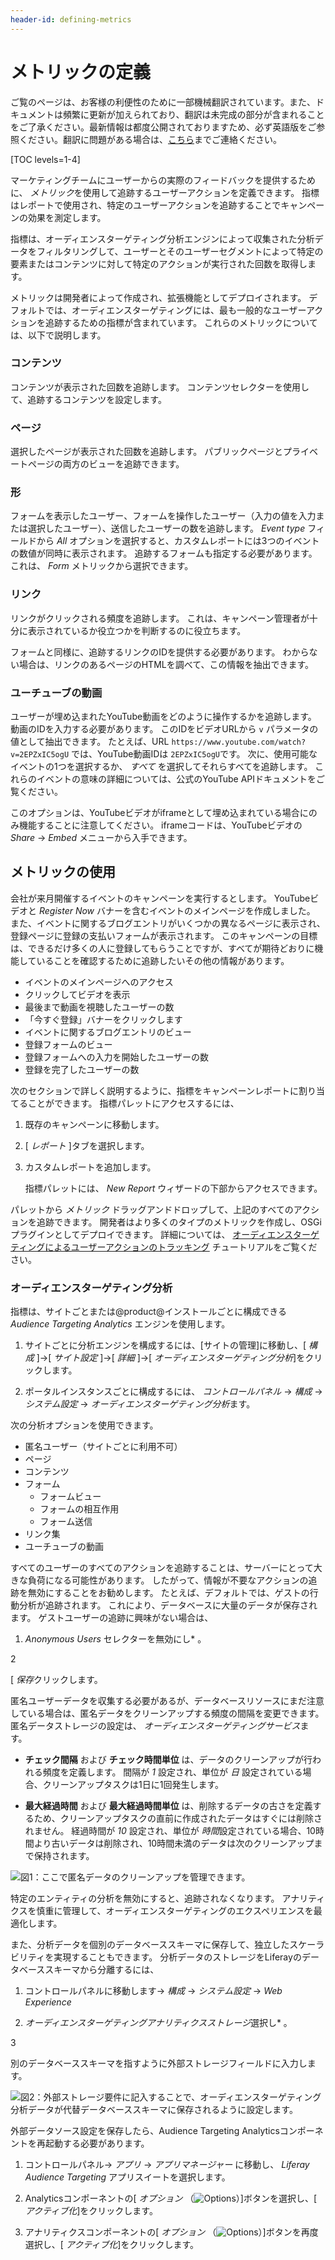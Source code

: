 ```yaml
---
header-id: defining-metrics
---
```


# メトリックの定義

<p class="alert alert-info"><span class="wysiwyg-color-blue120">ご覧のページは、お客様の利便性のために一部機械翻訳されています。また、ドキュメントは頻繁に更新が加えられており、翻訳は未完成の部分が含まれることをご了承ください。最新情報は都度公開されておりますため、必ず英語版をご参照ください。翻訳に問題がある場合は、<a href="mailto:support-content-jp@liferay.com">こちら</a>までご連絡ください。</span></p>

[TOC levels=1-4]

マーケティングチームにユーザーからの実際のフィードバックを提供するために、 *メトリック*を使用して追跡するユーザーアクションを定義できます。 指標はレポートで使用され、特定のユーザーアクションを追跡することでキャンペーンの効果を測定します。

指標は、オーディエンスターゲティング分析エンジンによって収集された分析データをフィルタリングして、ユーザーとそのユーザーセグメントによって特定の要素またはコンテンツに対して特定のアクションが実行された回数を取得します。

メトリックは開発者によって作成され、拡張機能としてデプロイされます。 デフォルトでは、オーディエンスターゲティングには、最も一般的なユーザーアクションを追跡するための指標が含まれています。 これらのメトリックについては、以下で説明します。

### コンテンツ

コンテンツが表示された回数を追跡します。 コンテンツセレクターを使用して、追跡するコンテンツを設定します。

### ページ

選択したページが表示された回数を追跡します。 パブリックページとプライベートページの両方のビューを追跡できます。

### 形

フォームを表示したユーザー、フォームを操作したユーザー（入力の値を入力または選択したユーザー）、送信したユーザーの数を追跡します。 *Event type* フィールドから *All* オプションを選択すると、カスタムレポートには3つのイベントの数値が同時に表示されます。 追跡するフォームも指定する必要があります。これは、 *Form* メトリックから選択できます。

### リンク

リンクがクリックされる頻度を追跡します。 これは、キャンペーン管理者が十分に表示されているか役立つかを判断するのに役立ちます。

フォームと同様に、追跡するリンクのIDを提供する必要があります。 わからない場合は、リンクのあるページのHTMLを調べて、この情報を抽出できます。

### ユーチューブの動画

ユーザーが埋め込まれたYouTube動画をどのように操作するかを追跡します。 動画のIDを入力する必要があります。 このIDをビデオURLから `v` パラメータの値として抽出できます。 たとえば、URL `https://www.youtube.com/watch?v=2EPZxIC5ogU` では、YouTube動画IDは `2EPZxIC5ogU`です。 次に、使用可能なイベントの1つを選択するか、 *すべて* を選択してそれらすべてを追跡します。 これらのイベントの意味の詳細については、公式のYouTube APIドキュメントをご覧ください。

このオプションは、YouTubeビデオがiframeとして埋め込まれている場合にのみ機能することに注意してください。 iframeコードは、YouTubeビデオの *Share* → *Embed* メニューから入手できます。

## メトリックの使用

会社が来月開催するイベントのキャンペーンを実行するとします。 YouTubeビデオと *Register Now* バナーを含むイベントのメインページを作成しました。 また、イベントに関するブログエントリがいくつかの異なるページに表示され、登録ページに登録の支払いフォームが表示されます。 このキャンペーンの目標は、できるだけ多くの人に登録してもらうことですが、すべてが期待どおりに機能していることを確認するために追跡したいその他の情報があります。

  - イベントのメインページへのアクセス
  - クリックしてビデオを表示
  - 最後まで動画を視聴したユーザーの数
  - 「今すぐ登録」バナーをクリックします
  - イベントに関するブログエントリのビュー
  - 登録フォームのビュー
  - 登録フォームへの入力を開始したユーザーの数
  - 登録を完了したユーザーの数

次のセクションで詳しく説明するように、指標をキャンペーンレポートに割り当てることができます。 指標パレットにアクセスするには、

1.  既存のキャンペーンに移動します。

2.  [ *レポート* ]タブを選択します。

3.  カスタムレポートを追加します。

    指標パレットには、 *New Report* ウィザードの下部からアクセスできます。

パレットから *メトリック* ドラッグアンドドロップして、上記のすべてのアクションを追跡できます。 開発者はより多くのタイプのメトリックを作成し、OSGiプラグインとしてデプロイできます。 詳細については、 [オーディエンスターゲティングによるユーザーアクションのトラッキング](/docs/7-1/tutorials/-/knowledge_base/t/tracking-user-actions-with-audience-targeting) チュートリアルをご覧ください。

### オーディエンスターゲティング分析

指標は、サイトごとまたは@product@インストールごとに構成できる *Audience Targeting Analytics* エンジンを使用します。

1.  サイトごとに分析エンジンを構成するには、[サイトの管理]に移動し、[ *構成* ]→[ *サイト設定* ]→[ *詳細* ]→[ *オーディエンスターゲティング分析*]をクリックします。

2.  ポータルインスタンスごとに構成するには、 *コントロールパネル* → *構成* → *システム設定* → *オーディエンスターゲティング分析*ます。

次の分析オプションを使用できます。

  - 匿名ユーザー（サイトごとに利用不可）
  - ページ
  - コンテンツ
  - フォーム
      - フォームビュー
      - フォームの相互作用
      - フォーム送信
  - リンク集
  - ユーチューブの動画

すべてのユーザーのすべてのアクションを追跡することは、サーバーにとって大きな負荷になる可能性があります。 したがって、情報が不要なアクションの追跡を無効にすることをお勧めします。 たとえば、デフォルトでは、ゲストの行動分析が追跡されます。 これにより、データベースに大量のデータが保存されます。 ゲストユーザーの追跡に興味がない場合は、

1.  *Anonymous Users* セレクターを無効にし* 。</p></li>

2

[ *保存*クリックします。</ol>

匿名ユーザーデータを収集する必要があるが、データベースリソースにまだ注意している場合は、匿名データをクリーンアップする頻度の間隔を変更できます。 匿名データストレージの設定は、 *オーディエンスターゲティングサービス*ます。

  - **チェック間隔** および **チェック時間単位** は、データのクリーンアップが行われる頻度を定義します。 間隔が *1* 設定され、単位が *日* 設定されている場合、クリーンアップタスクは1日に1回発生します。

  - **最大経過時間** および **最大経過時間単位** は、削除するデータの古さを定義するため、クリーンアップタスクの直前に作成されたデータはすぐには削除されません。 経過時間が *10* 設定され、単位が *時間*設定されている場合、10時間より古いデータは削除され、10時間未満のデータは次のクリーンアップまで保持されます。

![図1：ここで匿名データのクリーンアップを管理できます。](../../images-dxp/anonymous-users-analytics.png)

特定のエンティティの分析を無効にすると、追跡されなくなります。 アナリティクスを慎重に管理して、オーディエンスターゲティングのエクスペリエンスを最適化します。

また、分析データを個別のデータベーススキーマに保存して、独立したスケーラビリティを実現することもできます。 分析データのストレージをLiferayのデータベーススキーマから分離するには、

1.  コントロールパネルに移動します→ *構成* → *システム設定* → *Web Experience*

2.  *オーディエンスターゲティングアナリティクスストレージ*選択し* 。</p></li>

3

別のデータベーススキーマを指すように外部ストレージフィールドに入力します。</ol>

![図2：外部ストレージ要件に記入することで、オーディエンスターゲティング分析データが代替データベーススキーマに保存されるように設定します。](../../images-dxp/alternative-analytics-db.png)

外部データソース設定を保存したら、Audience Targeting Analyticsコンポーネントを再起動する必要があります。

1.  コントロールパネル→ *アプリ* → *アプリマネージャー* に移動し、 *Liferay Audience Targeting* アプリスイートを選択します。

2.  Analyticsコンポーネントの[ *オプション* （![Options](../../images-dxp/icon-app-options.png)）]ボタンを選択し、[ *アクティブ化*]をクリックします。

3.  アナリティクスコンポーネントの[ *オプション* （![Options](../../images-dxp/icon-app-options.png)）]ボタンを再度選択し、[ *アクティブ化*]をクリックします。
